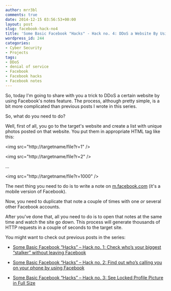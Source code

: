 ```yaml
---
author: mrr3bl
comments: true
date: 2014-12-15 03:56:53+00:00
layout: post
slug: facebook-hack-no4
title: 'Some Basic Facebook "Hacks" - Hack no. 4: DDoS a Website By Using Facebook'
wordpress_id: 244
categories:
- Cyber Security
- Projects
tags:
- DDoS
- denial of service
- Facebook
- Facebook hacks
- Facebook notes
---
```


So, today I'm going to share with you a trick to DDoS a certain website by using Facebook's notes feature. The process, although pretty simple, is a bit more complicated than previous posts I wrote in this series.

So, what do you need to do?

Well, first of all, you go to the target's website and create a list with unique photos posted on that website. You put them in appropriate HTML tag like this:


<img src="http://targetname/file?r=1" />




<img src="http://targetname/file?r=2" />




...




<img src="http://targetname/file?r=1000" />






The next thing you need to do is to write a note on [m.facebook.com](http://m.facebook.com/) (it's a mobile version of Facebook).

Now, you need to duplicate that note a couple of times with one _or_ several other Facebook accounts.

After you've done that, all you need to do is to open that notes at the same time and watch the site go down. This process will generate thousands of HTTP requests in a couple of seconds to the target site.

You might want to check out previous posts in the series:



	
  * [Some Basic Facebook “Hacks” – Hack no. 1: Check who’s your biggest “stalker” without leaving Facebook](https://aleksandartodorovic.wordpress.com/2014/11/13/facebook-hack-no1/)

	
  * [Some Basic Facebook “Hacks” – Hack no. 2: Find out who’s calling you on your phone by using Facebook](https://aleksandartodorovic.wordpress.com/2014/11/13/facebook-hack-no2/)

	
  * [Some Basic Facebook “Hacks” – Hack no. 3: See Locked Profile Picture in Full Size](https://aleksandartodorovic.wordpress.com/2014/11/20/facebook-hack-no3/)


